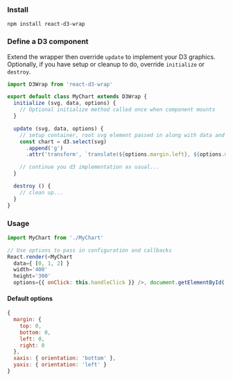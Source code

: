 ### Install
```
npm install react-d3-wrap
```

### Define a D3 component
Extend the wrapper then override `update` to implement your D3 graphics. Optionally, if you have setup or cleanup to do, override `initialize` or `destroy`.
```js
import D3Wrap from 'react-d3-wrap'

export default class MyChart extends D3Wrap {
  initialize (svg, data, options) {
    // Optional initialize method called once when component mounts
  }

  update (svg, data, options) {
    // setup container, root svg element passed in along with data and options
    const chart = d3.select(svg)
      .append('g')
      .attr('transform', `translate(${options.margin.left}, ${options.margin.top})`)

    // continue you d3 implementation as usual...
  }

  destroy () {
    // clean up...
  }
}
```

### Usage
```js
import MyChart from './MyChart'

// Use options to pass in configuration and callbacks
React.render(<MyChart 
  data={ [0, 1, 2] }
  width='400'
  height='300'
  options={{ onClick: this.handleClick }} />, document.getElementById('chart'))
```

#### Default options
```js
{
  margin: {
    top: 0,
    bottom: 0,
    left: 0,
    right: 0
  },
  xaxis: { orientation: 'bottom' },
  yaxis: { orientation: 'left' }
}
```
